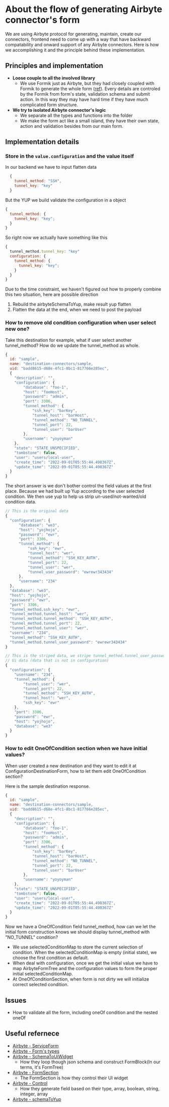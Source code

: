 # About the flow of generating Airbyte connector's form

We are using Airbyte protocol for generating, maintain, create our connectors, frontend need to come up with a way that have backward compatability and onward support of any Airbyte connectors. Here is how we accomplishing it and the principle behind these implementation.

## Principles and implementation

- **Loose couple to all the involved library**
  - We use Formik just as Airbyte, but they had closely coupled with Formik to generate the whole form ([ref](https://github.com/airbytehq/airbyte/blob/59e20f20de73ced59ae2c782612fa7554fc1fced/airbyte-webapp/src/views/Connector/ServiceForm/ServiceForm.tsx)). Every details are controled by the Formik from form's state, validation schema and submit action. In this way they may have hard time if they have much complicated form structure.
- **We try to isolated Airbyte connector's logic**
  - We separate all the types and functions into the folder
  - We make the form act like a small island, they have their own state, action and validation besides from our main form.

## Implementation details

### Store in the `value.configuration` and the value itself

In our backend we have to input flatten data

```js
  {
    tunnel_method: "SSH",
    tunnel_key: "key"
  }
```

But the YUP we build validate the configuration in a object

```js
{
  tunnel_method: {
    tunnel_key: "key";
  }
}
```

So right now we actually have something like this

```js
{
  tunnel_method.tunnel_key: "key"
  configuration: {
    tunnel_method: {
      tunnel_key: "key";
    }
  }
}
```

Due to the time constraint, we haven't figured out how to properly combine this two situation, here are possible direction

1. Rebuild the airbyteSchemaToYup, make result yup flatten
2. Flatten the data at the end, when we need to post the payload

### How to remove old condition configuration when user select new one?

Take this destination for example, what if user select another tunnel_method? How do we update the tunnel_method as whole.

```js
{
  id: "sample",
  name: "destination-connectors/sample,
  uid: "badd8615-d68e-4fc1-8bc1-817766e285ec",
  {
    "description": "",
    "configuration": {
        "database": "foo-1",
        "host": "fooHost",
        "password": "admin",
        "port": 3306,
        "tunnel_method": {
            "ssh_key": "barKey",
            "tunnel_host": "barHost",
            "tunnel_method": "NO_TUNNEL",
            "tunnel_port": 22,
            "tunnel_user": "barUser"
        },
        "username": "yoyoyman"
    },
    "state": "STATE_UNSPECIFIED",
    "tombstone": false,
    "user": "users/local-user",
    "create_time": "2022-09-01T05:55:44.498367Z",
    "update_time": "2022-09-01T05:55:44.498367Z"
  }
}
```

The short answer is we don't bother control the field values at the first place. Because we had built up Yup according to the user selected condition. We then use yup to help us strip un-used/not-wanted/old condition data. 

```js
// This is the original data
{
  "configuration": {
      "database": "we3",
      "host": "yojhojo",
      "password": "ewr",
      "port": 3306,
      "tunnel_method": {
          "ssh_key": "ewr",
          "tunnel_host": "wer",
          "tunnel_method": "SSH_KEY_AUTH",
          "tunnel_port": 22,
          "tunnel_user": "wer",
          "tunnel_user_password": "ewrewr343434"
      },
      "username": "234"
  },
  "database": "we3",
  "host": "yojhojo",
  "password": "ewr",
  "port": 3306,
  "tunnel_method.ssh_key": "ewr",
  "tunnel_method.tunnel_host": "wer",
  "tunnel_method.tunnel_method": "SSH_KEY_AUTH",
  "tunnel_method.tunnel_port": 22,
  "tunnel_method.tunnel_user": "wer",
  "username": "234",
  "tunnel_method": "SSH_KEY_AUTH",
  "tunnel_method.tunnel_user_password": "ewrewr343434"
}

// This is the striped data, we stripe tunnel_method.tunnel_user_password and other not used 
// Ui data (data that is not in configuration)
{
  "configuration": {
    "username": "234",
    "tunnel_method": {
        "tunnel_user": "wer",
        "tunnel_port": 22,
        "tunnel_method": "SSH_KEY_AUTH",
        "tunnel_host": "wer",
        "ssh_key": "ewr"
    },
    "port": 3306,
    "password": "ewr",
    "host": "yojhojo",
    "database": "we3"
  }
}
```

### How to edit OneOfCondition section when we have initial values?

When user created a new destination and they want to edit it at ConfigurationDestinationForm, how to let them edit OneOfCondition section?

Here is the sample destination response.

```js
{
  id: "sample",
  name: "destination-connectors/sample,
  uid: "badd8615-d68e-4fc1-8bc1-817766e285ec",
  {
    "description": "",
    "configuration": {
        "database": "foo-1",
        "host": "fooHost",
        "password": "admin",
        "port": 3306,
        "tunnel_method": {
            "ssh_key": "barKey",
            "tunnel_host": "barHost",
            "tunnel_method": "NO_TUNNEL",
            "tunnel_port": 22,
            "tunnel_user": "barUser"
        },
        "username": "yoyoyman"
    },
    "state": "STATE_UNSPECIFIED",
    "tombstone": false,
    "user": "users/local-user",
    "create_time": "2022-09-01T05:55:44.498367Z",
    "update_time": "2022-09-01T05:55:44.498367Z"
  }
}
```

Now we have a OneOfCondition field tunnel_method, how can we let the initial form construction knows we should display tunnel_method with "NO_TUNNEL" condition?

- We use selectedConditionMap to store the current selection of condition. When the selectedConditionMap is empty (initial state), we choose the first condition as default.
- When deal with configuration, once we get the initial value we have to map AirbyteFormTree and the configuration values to form the proper initial selectedConditionMap.
- At OneOfConditionSection, when form is not dirty we will initialize correct selected condition.


## Issues

- How to validate all the form, including oneOf condition and the nested oneOf

## Useful refernece

- [Airbyte - ServiceForm](https://github.com/airbytehq/airbyte/blob/59e20f20de73ced59ae2c782612fa7554fc1fced/airbyte-webapp/src/views/Connector/ServiceForm/ServiceForm.tsx)
- [Airbyte - Form's types](https://github.com/airbytehq/airbyte/blob/master/airbyte-webapp/src/core/form/types.ts)
- [Airbyte - SchemaToUiWidget](https://github.com/airbytehq/airbyte/blob/59e20f20de73ced59ae2c782612fa7554fc1fced/airbyte-webapp/src/core/jsonSchema/schemaToUiWidget.ts)
  - How they loop though json schema and construct FormBlock(In our terms, it's FormTree)
- [Airbyte - FormSection](https://github.com/airbytehq/airbyte/blob/master/airbyte-webapp/src/views/Connector/ServiceForm/components/Sections/FormSection.tsx)
  - The FormSection is how they control their UI widget
- [Airbyte - Control](https://github.com/airbytehq/airbyte/blob/master/airbyte-webapp/src/views/Connector/ServiceForm/components/Property/Control.tsx)
  - How they generate field based on their type, array, boolean, string, integer, array
- [Airbyte - schemaToYup](https://github.com/airbytehq/airbyte/blob/59e20f20de73ced59ae2c782612fa7554fc1fced/airbyte-webapp/src/core/jsonSchema/schemaToYup.ts)

